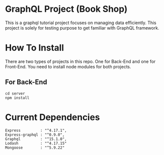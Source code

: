 # GraphQL Project (Book Shop)

This is a graphql tutorial project focuses on managing data efficiently. This project is solely for testing purpose to get familiar with GraphQL framework.

# How To Install

There are two types of projects in this repo. One for Back-End and one for Front-End. You need to install node modules for both projects.

## For Back-End
    cd server
    npm install


# Current Dependencies
    Express         : "^4.17.1",
    Express-graphql : "^0.9.0",
    Graphql         : "^15.1.0",
    Lodash          : "^4.17.15"
    Mongoose        : "^5.9.22"